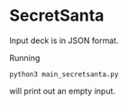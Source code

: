 # SecretSanta

Input deck is in JSON format. 

Running 
```
python3 main_secretsanta.py 
```
will print out an empty input. 
